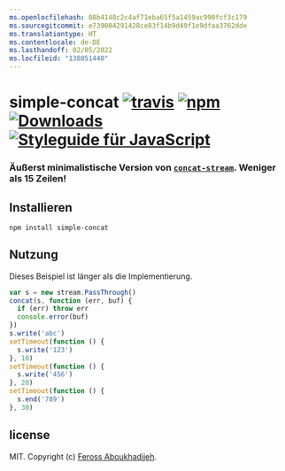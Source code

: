 ```yaml
---
ms.openlocfilehash: 08b4148c2c4af71eba65f5a1459ac990fcf3c179
ms.sourcegitcommit: e739004291428ce83f14b9d49f1e9dfaa3762dde
ms.translationtype: HT
ms.contentlocale: de-DE
ms.lasthandoff: 02/05/2022
ms.locfileid: "138051440"
---
```

# <a name="simple-concat-travistravis-imagetravis-url-npmnpm-imagenpm-url-downloadsdownloads-imagedownloads-url-javascript-style-guidestandard-imagestandard-url"></a>simple-concat [![travis][travis-image]][travis-url] [![npm][npm-image]][npm-url] [![Downloads][downloads-image]][downloads-url] [![Styleguide für JavaScript][standard-image]][standard-url]

[travis-image]: https://img.shields.io/travis/feross/simple-concat/master.svg
[travis-url]: https://travis-ci.org/feross/simple-concat
[npm-image]: https://img.shields.io/npm/v/simple-concat.svg
[npm-url]: https://npmjs.org/package/simple-concat
[downloads-image]: https://img.shields.io/npm/dm/simple-concat.svg
[downloads-url]: https://npmjs.org/package/simple-concat
[standard-image]: https://img.shields.io/badge/code_style-standard-brightgreen.svg
[standard-url]: https://standardjs.com

### <a name="super-minimalist-version-of-concat-stream-less-than-15-lines"></a>Äußerst minimalistische Version von [`concat-stream`](https://github.com/maxogden/concat-stream). Weniger als 15 Zeilen!

## <a name="install"></a>Installieren

```
npm install simple-concat
```

## <a name="usage"></a>Nutzung

Dieses Beispiel ist länger als die Implementierung.

```js
var s = new stream.PassThrough()
concat(s, function (err, buf) {
  if (err) throw err
  console.error(buf)
})
s.write('abc')
setTimeout(function () {
  s.write('123')
}, 10)
setTimeout(function () {
  s.write('456')
}, 20)
setTimeout(function () {
  s.end('789')
}, 30)
```

## <a name="license"></a>license

MIT. Copyright (c) [Feross Aboukhadijeh](http://feross.org).
